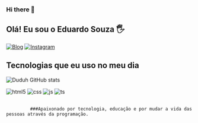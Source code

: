 ### Hi there 👋

## Olá! Eu sou o Eduardo Souza 🖐️

[![Blog](https://img.shields.io/website?label=SujeitoProgramador.com&style=for-the-badge&url=https://sujeitoprogramador.com/)](https://dudu148877.github.io/novorepositoio/index.html)
[![Instagram](https://img.shields.io/badge/Instagram-E4405F?style=for-the-badge&logo=instagram&logoColor=white)](https://www.instagram.com/duduh_dev/)



## Tecnologias que eu uso no meu dia

![Duduh GitHub stats](https://github-readme-stats.vercel.app/api?username=dudu148877&theme=radical)

<div style="display: inline_block">
  <img align="center" alt="html5" src="https://img.shields.io/badge/HTML5-E34F26?style=for-the-badge&logo=html5&logoColor=white" />
  <img align="center" alt="css" src="https://img.shields.io/badge/CSS3-1572B6?style=for-the-badge&logo=css3&logoColor=white" />
  <img align="center" alt="js" src="https://img.shields.io/badge/JavaScript-F7DF1E?style=for-the-badge&logo=javascript&logoColor=black" />
  <img align="center" alt="ts" src="https://img.shields.io/badge/TypeScript-007ACC?style=for-the-badge&logo=typescript&logoColor=white" />
  
</div><br/>

             ###Apaixonado por tecnologia, educação e por mudar a vida das pessoas através da programação.


